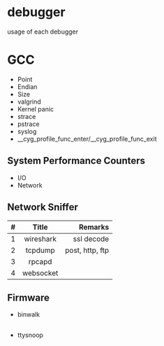 # debugger

usage of each debugger

# GCC

- Point
- Endian
- Size
- valgrind
- Kernel panic
- strace
- pstrace
- syslog
- __cyg_profile_func_enter/__cyg_profile_func_exit

## System Performance Counters

- I/O
- Network

## Network Sniffer

| # | Title     |  Remarks        |
|---|:---------:|----------------:|
| 1 | wireshark | ssl decode      |
| 2 | tcpdump   | post, http, ftp |
| 3 | rpcapd    |                 |
| 4 | websocket |                 |

## Firmware

- binwalk

##
- ttysnoop
